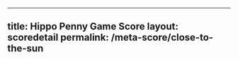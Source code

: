 ---
        
title: Hippo Penny Game Score
layout: scoredetail
permalink: /meta-score/close-to-the-sun
---